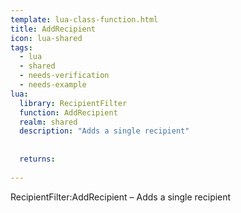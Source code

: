 ```yaml
---
template: lua-class-function.html
title: AddRecipient
icon: lua-shared
tags:
  - lua
  - shared
  - needs-verification
  - needs-example
lua:
  library: RecipientFilter
  function: AddRecipient
  realm: shared
  description: "Adds a single recipient"
  
  
  returns:
    
---
```


<div class="lua__search__keywords">
RecipientFilter:AddRecipient &#x2013; Adds a single recipient
</div>

